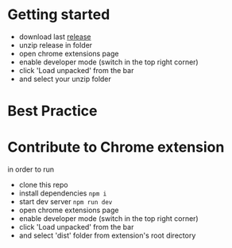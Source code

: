 # Getting started
- download last [release](https://github.com/Smartoteka/cheatsheets_chrome/releases)
- unzip release in folder
- open chrome extensions page
- enable developer mode (switch in the top right corner)
- click 'Load unpacked' from the bar
- and select your unzip folder

# Best Practice


# Contribute to Chrome extension

in order to run
- clone this repo
- install dependencies ```npm i```
- start dev server ```npm run dev```
- open chrome extensions page
- enable developer mode (switch in the top right corner)
- click 'Load unpacked' from the bar
- and select 'dist' folder from extension's root directory



